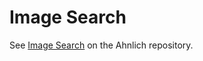 # Image Search

See [Image Search](https://github.com/deven96/ahnlich/tree/main/examples/rust/image-search) on the Ahnlich repository.